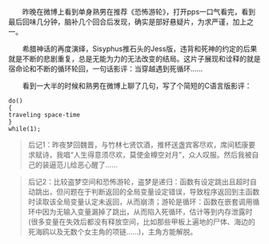 &emsp;&emsp;昨晚在微博上看到单身熟男在推荐《恐怖游轮》，打开pps一口气看完，看到最后回味几分钟，脑补几个回合后发现，确实是部好悬疑片，为求严谨，加上之一。

&emsp;&emsp;希腊神话的再度演绎，Sisyphus推石头的Jess版，违背和死神的约定的后果就是不断的悲剧重复，总是无能为力的无法改变的结局。这片子展现和诠释的就是宿命论和不断的循环轮回，一句话影评：当穿越遇到死循环……

&emsp;&emsp;看到一大半的时候和熟男在微博上聊了几句，写了个简短的C语言版影评：

```
do()
{
traveling space-time
}
while(1);
```

> 后记1：昨夜梦回魏晋，与竹林七贤饮酒，推杯送盏宾客尽欢，席间嵇康要求赋诗，我唱“人生得意须尽欢，莫使金樽空对月”，众人叹服。然后我被自己的装逼范儿给恶心醒了……

> 后记2：比较盗梦空间和恐怖游轮，盗梦是递归：函数有设定跳出且超时自动跳出，但问题在于判断返回的全局变量设定错误，导致程序返回到主函数时读取该全局变量认定未返回，从而崩溃；游轮是循环：函数在嵌套调用循环中因为无输入变量漏掉了跳出，从而陷入死循环，估计等到内存泄露时(很多变量在失效后都没有释放空间，比如那些甲板上遍地的尸体、海边的死海鸥以及无数个女主角的项链……)，主角方能解脱。

<!-- ##{"timestamp":1306481136}## -->